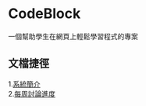 # CodeBlock
一個幫助學生在網頁上輕鬆學習程式的專案

## 文檔捷徑 
1.[系統簡介](/Documents/系統簡介.md)  
2.[每周討論進度](/Documents/每周討論進度.md)
